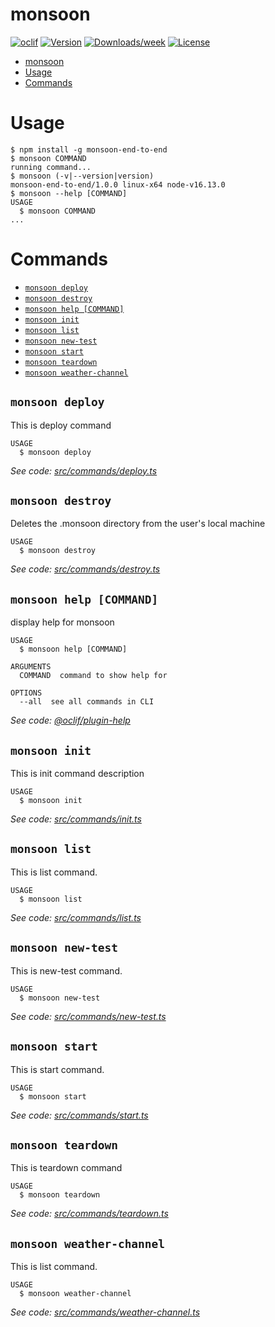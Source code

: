 # monsoon

[![oclif](https://img.shields.io/badge/cli-oclif-brightgreen.svg)](https://oclif.io)
[![Version](https://img.shields.io/npm/v/monsoon.svg)](https://npmjs.org/package/monsoon)
[![Downloads/week](https://img.shields.io/npm/dw/monsoon.svg)](https://npmjs.org/package/monsoon)
[![License](https://img.shields.io/npm/l/monsoon.svg)](https://github.com/minhphanhvu/monsoon/blob/master/package.json)

<!-- toc -->
* [monsoon](#monsoon)
* [Usage](#usage)
* [Commands](#commands)
<!-- tocstop -->

# Usage

<!-- usage -->
```sh-session
$ npm install -g monsoon-end-to-end
$ monsoon COMMAND
running command...
$ monsoon (-v|--version|version)
monsoon-end-to-end/1.0.0 linux-x64 node-v16.13.0
$ monsoon --help [COMMAND]
USAGE
  $ monsoon COMMAND
...
```
<!-- usagestop -->

# Commands

<!-- commands -->
* [`monsoon deploy`](#monsoon-deploy)
* [`monsoon destroy`](#monsoon-destroy)
* [`monsoon help [COMMAND]`](#monsoon-help-command)
* [`monsoon init`](#monsoon-init)
* [`monsoon list`](#monsoon-list)
* [`monsoon new-test`](#monsoon-new-test)
* [`monsoon start`](#monsoon-start)
* [`monsoon teardown`](#monsoon-teardown)
* [`monsoon weather-channel`](#monsoon-weather-channel)

## `monsoon deploy`

This is deploy command

```
USAGE
  $ monsoon deploy
```

_See code: [src/commands/deploy.ts](https://github.com/monsoon-load-testing/monsoon/blob/v1.0.0/src/commands/deploy.ts)_

## `monsoon destroy`

Deletes the .monsoon directory from the user's local machine

```
USAGE
  $ monsoon destroy
```

_See code: [src/commands/destroy.ts](https://github.com/monsoon-load-testing/monsoon/blob/v1.0.0/src/commands/destroy.ts)_

## `monsoon help [COMMAND]`

display help for monsoon

```
USAGE
  $ monsoon help [COMMAND]

ARGUMENTS
  COMMAND  command to show help for

OPTIONS
  --all  see all commands in CLI
```

_See code: [@oclif/plugin-help](https://github.com/oclif/plugin-help/blob/v3.2.4/src/commands/help.ts)_

## `monsoon init`

This is init command description

```
USAGE
  $ monsoon init
```

_See code: [src/commands/init.ts](https://github.com/monsoon-load-testing/monsoon/blob/v1.0.0/src/commands/init.ts)_

## `monsoon list`

This is list command.

```
USAGE
  $ monsoon list
```

_See code: [src/commands/list.ts](https://github.com/monsoon-load-testing/monsoon/blob/v1.0.0/src/commands/list.ts)_

## `monsoon new-test`

This is new-test command.

```
USAGE
  $ monsoon new-test
```

_See code: [src/commands/new-test.ts](https://github.com/monsoon-load-testing/monsoon/blob/v1.0.0/src/commands/new-test.ts)_

## `monsoon start`

This is start command.

```
USAGE
  $ monsoon start
```

_See code: [src/commands/start.ts](https://github.com/monsoon-load-testing/monsoon/blob/v1.0.0/src/commands/start.ts)_

## `monsoon teardown`

This is teardown command

```
USAGE
  $ monsoon teardown
```

_See code: [src/commands/teardown.ts](https://github.com/monsoon-load-testing/monsoon/blob/v1.0.0/src/commands/teardown.ts)_

## `monsoon weather-channel`

This is list command.

```
USAGE
  $ monsoon weather-channel
```

_See code: [src/commands/weather-channel.ts](https://github.com/monsoon-load-testing/monsoon/blob/v1.0.0/src/commands/weather-channel.ts)_
<!-- commandsstop -->

